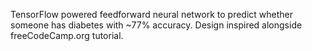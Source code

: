 TensorFlow powered feedforward neural network to predict whether someone has diabetes with ~77% accuracy. 
Design inspired alongside freeCodeCamp.org tutorial.

